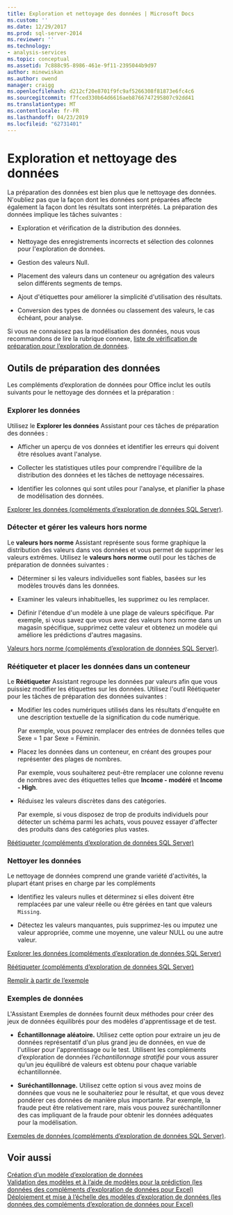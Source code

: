 ```yaml
---
title: Exploration et nettoyage des données | Microsoft Docs
ms.custom: ''
ms.date: 12/29/2017
ms.prod: sql-server-2014
ms.reviewer: ''
ms.technology:
- analysis-services
ms.topic: conceptual
ms.assetid: 7c888c95-8986-461e-9f11-2395044b9d97
author: minewiskan
ms.author: owend
manager: craigg
ms.openlocfilehash: d212cf20e8701f9fc9af5266308f81873e6fc4c6
ms.sourcegitcommit: f7fced330b64d6616aeb8766747295807c92dd41
ms.translationtype: MT
ms.contentlocale: fr-FR
ms.lasthandoff: 04/23/2019
ms.locfileid: "62731401"
---
```

# <a name="exploring-and-cleaning-data"></a>Exploration et nettoyage des données
  La préparation des données est bien plus que le nettoyage des données. N'oubliez pas que la façon dont les données sont préparées affecte également la façon dont les résultats sont interprétés. La préparation des données implique les tâches suivantes :  
  
-   Exploration et vérification de la distribution des données.  
  
-   Nettoyage des enregistrements incorrects et sélection des colonnes pour l'exploration de données.  
  
-   Gestion des valeurs Null.  
  
-   Placement des valeurs dans un conteneur ou agrégation des valeurs selon différents segments de temps.  
  
-   Ajout d'étiquettes pour améliorer la simplicité d'utilisation des résultats.  
  
-   Conversion des types de données ou classement des valeurs, le cas échéant, pour analyse.  
  
 Si vous ne connaissez pas la modélisation des données, nous vous recommandons de lire la rubrique connexe, [liste de vérification de préparation pour l’exploration de données](checklist-of-preparation-for-data-mining.md).  
  
## <a name="data-preparation-tools"></a>Outils de préparation des données  
 Les compléments d’exploration de données pour Office inclut les outils suivants pour le nettoyage des données et la préparation :  
  
### <a name="explore-data"></a>Explorer les données  
 Utilisez le **Explorer les données** Assistant pour ces tâches de préparation des données :  
  
-   Afficher un aperçu de vos données et identifier les erreurs qui doivent être résolues avant l'analyse.  
  
-   Collecter les statistiques utiles pour comprendre l'équilibre de la distribution des données et les tâches de nettoyage nécessaires.  
  
-   Identifier les colonnes qui sont utiles pour l'analyse, et planifier la phase de modélisation des données.  
  
 [Explorer les données &#40;compléments d’exploration de données SQL Server&#41;](explore-data-sql-server-data-mining-add-ins.md).  
  
### <a name="detect-and-handle-outliers"></a>Détecter et gérer les valeurs hors norme  
 Le **valeurs hors norme** Assistant représente sous forme graphique la distribution des valeurs dans vos données et vous permet de supprimer les valeurs extrêmes. Utilisez le **valeurs hors norme** outil pour les tâches de préparation de données suivantes :  
  
-   Déterminer si les valeurs individuelles sont fiables, basées sur les modèles trouvés dans les données.  
  
-   Examiner les valeurs inhabituelles, les supprimez ou les remplacer.  
  
-   Définir l'étendue d'un modèle à une plage de valeurs spécifique. Par exemple, si vous savez que vous avez des valeurs hors norme dans un magasin spécifique, supprimez cette valeur et obtenez un modèle qui améliore les prédictions d'autres magasins.  
  
 [Valeurs hors norme &#40;compléments d’exploration de données SQL Server&#41;](outliers-sql-server-data-mining-add-ins.md).  
  
### <a name="relabel-and-bin-data"></a>Réétiqueter et placer les données dans un conteneur  
 Le **Réétiqueter** Assistant regroupe les données par valeurs afin que vous puissiez modifier les étiquettes sur les données. Utilisez l'outil Réétiqueter pour les tâches de préparation des données suivantes :  
  
-   Modifier les codes numériques utilisés dans les résultats d'enquête en une description textuelle de la signification du code numérique.  
  
     Par exemple, vous pouvez remplacer des entrées de données telles que Sexe = 1 par Sexe = Féminin.  
  
-   Placez les données dans un conteneur, en créant des groupes pour représenter des plages de nombres.  
  
     Par exemple, vous souhaiterez peut-être remplacer une colonne revenu de nombres avec des étiquettes telles que **Income - modéré** et **Income - High**.  
  
-   Réduisez les valeurs discrètes dans des catégories.  
  
     Par exemple, si vous disposez de trop de produits individuels pour détecter un schéma parmi les achats, vous pouvez essayer d'affecter des produits dans des catégories plus vastes.  
  
 [Réétiqueter &#40;compléments d’exploration de données SQL Server&#41;](relabel-sql-server-data-mining-add-ins.md)  
  
### <a name="cleanse-data"></a>Nettoyer les données  
 Le nettoyage de données comprend une grande variété d'activités, la plupart étant prises en charge par les compléments  
  
-   Identifiez les valeurs nulles et déterminez si elles doivent être remplacées par une valeur réelle ou être gérées en tant que valeurs `Missing`.  
  
-   Détectez les valeurs manquantes, puis supprimez-les ou imputez une valeur appropriée, comme une moyenne, une valeur NULL ou une autre valeur.  
  
 [Explorer les données &#40;compléments d’exploration de données SQL Server&#41;](explore-data-sql-server-data-mining-add-ins.md)  
  
 [Réétiqueter &#40;compléments d’exploration de données SQL Server&#41;](relabel-sql-server-data-mining-add-ins.md)  
  
 [Remplir à partir de l’exemple](fill-from-example-table-analysis-tools-for-excel.md)  
  
### <a name="sample-data"></a>Exemples de données  
 L'Assistant Exemples de données fournit deux méthodes pour créer des jeux de données équilibrés pour des modèles d'apprentissage et de test.  
  
-   **Échantillonnage aléatoire.** Utilisez cette option pour extraire un jeu de données représentatif d'un plus grand jeu de données, en vue de l'utiliser pour l'apprentissage ou le test. Utilisent les compléments d’exploration de données *l’échantillonnage stratifié* pour vous assurer qu’un jeu équilibré de valeurs est obtenu pour chaque variable échantillonnée.  
  
-   **Suréchantillonnage.** Utilisez cette option si vous avez moins de données que vous ne le souhaiteriez pour le résultat, et que vous devez pondérer ces données de manière plus importante. Par exemple, la fraude peut être relativement rare, mais vous pouvez suréchantillonner des cas impliquant de la fraude pour obtenir les données adéquates pour la modélisation.  
  
 [Exemples de données &#40;compléments d’exploration de données SQL Server&#41;](sample-data-sql-server-data-mining-add-ins.md).  
  
## <a name="see-also"></a>Voir aussi  
 [Création d’un modèle d’exploration de données](creating-a-data-mining-model.md)   
 [Validation des modèles et à l’aide de modèles pour la prédiction &#40;les données des compléments d’exploration de données pour Excel&#41;](validating-models-and-using-models-for-prediction-data-mining-add-ins-for-excel.md)   
 [Déploiement et mise à l’échelle des modèles d’exploration de données &#40;les données des compléments d’exploration de données pour Excel&#41;](deploying-and-scaling-mining-models-data-mining-add-ins-for-excel.md)  
  
  
